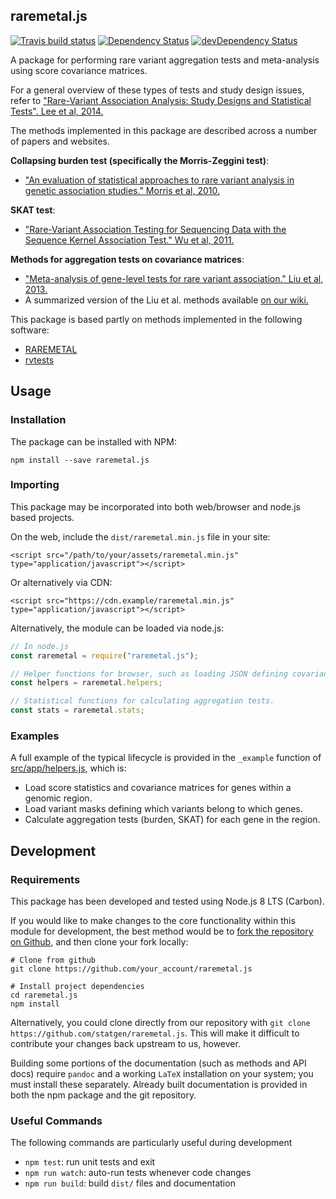 ## raremetal.js

[![Travis build status](http://img.shields.io/travis/statgen/raremetal.js.svg?style=flat)](https://travis-ci.org/statgen/raremetal.js)
[![Dependency Status](https://david-dm.org/statgen/raremetal.js.svg)](https://david-dm.org/statgen/raremetal.js)
[![devDependency Status](https://david-dm.org/statgen/raremetal.js/dev-status.svg)](https://david-dm.org/statgen/raremetal.js#info=devDependencies)

A package for performing rare variant aggregation tests and meta-analysis using score covariance matrices.

For a general overview of these types of tests and study design issues, refer to ["Rare-Variant Association Analysis: Study Designs and Statistical Tests". Lee et al, 2014.](https://www.ncbi.nlm.nih.gov/pmc/articles/PMC4085641/)

The methods implemented in this package are described across a number of papers and websites.

**Collapsing burden test (specifically the Morris-Zeggini test)**:

* ["An evaluation of statistical approaches to rare variant analysis in genetic association studies." Morris et al, 2010.](https://www.ncbi.nlm.nih.gov/pubmed/19810025)

**SKAT test**:

* ["Rare-Variant Association Testing for Sequencing Data with the Sequence Kernel Association Test." Wu et al, 2011.](https://www.cell.com/ajhg/fulltext/S0002-9297%2811%2900222-9)

**Methods for aggregation tests on covariance matrices**:

* ["Meta-analysis of gene-level tests for rare variant association." Liu et al, 2013.](https://www.nature.com/articles/ng.2852)
* A summarized version of the Liu et al. methods available [on our wiki.](https://genome.sph.umich.edu/wiki/RAREMETAL_METHOD)

This package is based partly on methods implemented in the following software:

* [RAREMETAL](https://genome.sph.umich.edu/wiki/RAREMETAL)
* [rvtests](https://github.com/zhanxw/rvtests)

## Usage

### Installation

The package can be installed with NPM:

`npm install --save raremetal.js`

### Importing

This package may be incorporated into both web/browser and node.js based projects.

On the web, include the `dist/raremetal.min.js` file in your site:

`<script src="/path/to/your/assets/raremetal.min.js" type="application/javascript"></script>`

Or alternatively via CDN:

`<script src="https://cdn.example/raremetal.min.js" type="application/javascript"></script>`

Alternatively, the module can be loaded via node.js:

```javascript
// In node.js
const raremetal = require("raremetal.js");

// Helper functions for browser, such as loading JSON defining covariance/masks.
const helpers = raremetal.helpers;

// Statistical functions for calculating aggregation tests.
const stats = raremetal.stats;
```

### Examples

A full example of the typical lifecycle is provided in the `_example` function of [src/app/helpers.js](helpers.js.html#line193), which is:

* Load score statistics and covariance matrices for genes within a genomic region.
* Load variant masks defining which variants belong to which genes.
* Calculate aggregation tests (burden, SKAT) for each gene in the region.

## Development

### Requirements

This package has been developed and tested using Node.js 8 LTS (Carbon).

If you would like to make changes to the core functionality within this module for development, the best method would be
to [fork the repository on Github](https://github.com/statgen/raremetal.js#fork-destination-box), and then clone your fork locally:

```
# Clone from github
git clone https://github.com/your_account/raremetal.js

# Install project dependencies
cd raremetal.js
npm install
```

Alternatively, you could clone directly from our repository with `git clone https://github.com/statgen/raremetal.js`.
This will make it difficult to contribute your changes back upstream to us, however.

Building some portions of the documentation (such as methods and API docs) require `pandoc` and a working `LaTeX` installation on your
system; you must install these separately. Already built documentation is provided in both the npm package and the git repository.

### Useful Commands

The following commands are particularly useful during development
- `npm test`: run unit tests and exit
- `npm run watch`: auto-run tests whenever code changes
- `npm run build`: build `dist/` files and documentation

[raremetal.js]: https://github.com/statgen/raremetal.js
